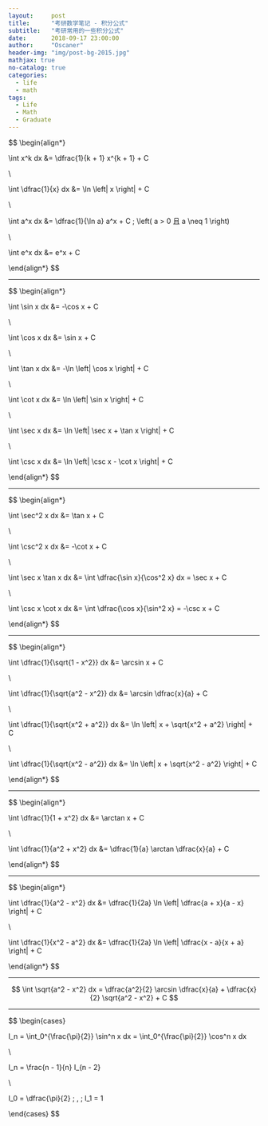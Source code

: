 ```yaml
---
layout:     post
title:      "考研数学笔记 - 积分公式"
subtitle:   "考研常用的一些积分公式"
date:       2018-09-17 23:00:00
author:     "Oscaner"
header-img: "img/post-bg-2015.jpg"
mathjax: true
no-catalog: true
categories:
  - life
  - math
tags:
  - Life
  - Math
  - Graduate
---
```


$$
\begin{align*}

  \int x^k dx &= \dfrac{1}{k + 1} x^{k + 1} + C

  \\

  \int \dfrac{1}{x} dx &= \ln \left| x \right| + C

  \\

  \int a^x dx &= \dfrac{1}{\ln a} a^x + C \; \left( a > 0 且 a \neq 1 \right)

  \\

  \int e^x dx &= e^x + C

\end{align*}
$$

---

$$
\begin{align*}

  \int \sin x dx &= -\cos x + C

  \\

  \int \cos x dx &= \sin x + C

  \\

  \int \tan x dx &= -\ln \left| \cos x \right| + C

  \\

  \int \cot x dx &= \ln \left| \sin x \right| + C

  \\

  \int \sec x dx &= \ln \left| \sec x + \tan x \right| + C

  \\

  \int \csc x dx &= \ln \left| \csc x - \cot x \right| + C

\end{align*}
$$

---

$$
\begin{align*}

  \int \sec^2 x dx &= \tan x + C

  \\

  \int \csc^2 x dx &= -\cot x + C

  \\

  \int \sec x \tan x dx &= \int \dfrac{\sin x}{\cos^2 x} dx = \sec x + C

  \\

  \int \csc x \cot x dx &= \int \dfrac{\cos x}{\sin^2 x} = -\csc x + C

\end{align*}
$$

---

$$
\begin{align*}

  \int \dfrac{1}{\sqrt{1 - x^2}} dx &= \arcsin x + C

  \\

  \int \dfrac{1}{\sqrt{a^2 - x^2}} dx &= \arcsin \dfrac{x}{a} + C

  \\

  \int \dfrac{1}{\sqrt{x^2 + a^2}} dx &= \ln \left| x + \sqrt{x^2 + a^2} \right| + C

  \\

  \int \dfrac{1}{\sqrt{x^2 - a^2}} dx &= \ln \left| x + \sqrt{x^2 - a^2} \right| + C

\end{align*}
$$

---

$$
\begin{align*}

  \int \dfrac{1}{1 + x^2} dx &= \arctan x + C

  \\

  \int \dfrac{1}{a^2 + x^2} dx &= \dfrac{1}{a} \arctan \dfrac{x}{a} + C

\end{align*}
$$

---

$$
\begin{align*}

  \int \dfrac{1}{a^2 - x^2} dx &= \dfrac{1}{2a} \ln \left| \dfrac{a + x}{a - x} \right| + C

  \\

  \int \dfrac{1}{x^2 - a^2} dx &= \dfrac{1}{2a} \ln \left| \dfrac{x - a}{x + a} \right| + C

\end{align*}
$$

---

$$
\int \sqrt{a^2 - x^2} dx = \dfrac{a^2}{2} \arcsin \dfrac{x}{a} + \dfrac{x}{2} \sqrt{a^2 - x^2} + C
$$

---

$$
\begin{cases}

  I_n = \int_0^{\frac{\pi}{2}} \sin^n x dx = \int_0^{\frac{\pi}{2}} \cos^n x dx

  \\

  I_n = \frac{n - 1}{n} I_{n - 2}

  \\

  I_0 = \dfrac{\pi}{2} \; , \; I_1 = 1

\end{cases}
$$
